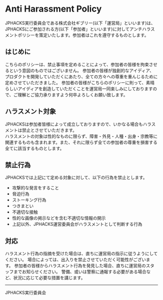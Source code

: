 # Anti Harassment Policy

JPHACKS実行委員会である株式会社ギブリー(以下「運営局」といいます)は、JPHACKSにご参加される方(以下「参加者」といいます)に対してアンチハラスメントポリシーを策定いたします。参加者はこれを遵守するものとします。

## はじめに

こちらのポリシーは、禁止事項を定めることによって、参加者の皆様を拘束させるという意図のものではございません。
参加者の皆様が独創的なアイディア、プロダクトを開発していただくにあたり、全ての方々への尊重を重んじるために定めさせていただきました。 参加者の皆様がこちらのポリシーに則って、素晴らしいアイディアを創造していただくことを運営局一同楽しみにしておりますので、ご理解とご協力承りますよう何卒よろしくお願い致します。

## ハラスメント対象

JPHACKSは参加者皆様によって成立しておりますので、いかなる場合もハラスメントは禁止とさせていただきます。  
ハラスメントの対象は性的なものに限らず、障害・外見・人種・出身・宗教等に関連するものも含まれます。また、それに限らず全ての参加者の尊重を損害する全てに該当するものとします。

## 禁止行為

JPHACKSでは上記にて定める対象に対して、以下の行為を禁止とします。

- 攻撃的な発言をすること
- 脅迫行為
- ストーキング行為
- つきまとい
- 不適切な接触
- 性的な画像の掲示などを含む不適切な情報の開示
- 上記以外、JPHACKS運営委員会がハラスメントとして判断する行為

## 対応

ハラスメント行為の指摘を受けた場合は、直ちに運営局の指示に従うようにしてください。
場合によっては、出入りを禁止させていただく可能性がございます。
参加者の皆様からハラスメント行為を発見した場合、直ちに運営局のスタッフまでお知らせください。
警備、或いは警察に通報する必要がある場合など、状況に応じて必要な措置を講じます。

---
JPHACKS実行委員会
